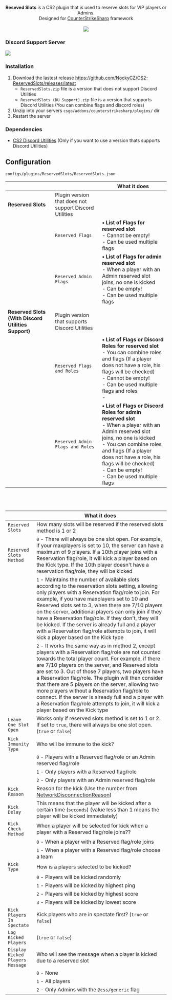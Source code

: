 <p align="center">
<b>Reseved Slots</b> is a CS2 plugin that is used to reserve slots for VIP players or Admins.<br>
Designed for <a href="https://github.com/roflmuffin/CounterStrikeSharp">CounterStrikeSharp</a> framework<br>
<br>
<a href="https://buymeacoffee.com/sourcefactory">
<img src="https://img.buymeacoffee.com/button-api/?text=Support Me&emoji=🚀&slug=sourcefactory&button_colour=e6005c&font_colour=ffffff&font_family=Lato&outline_colour=000000&coffee_colour=FFDD00" />
</a>
</p>

### Discord Support Server
[<img src="https://discordapp.com/api/guilds/1149315368465211493/widget.png?style=banner2">](https://discord.gg/Tzmq98gwqF)

### Installation
1. Download the lastest release https://github.com/NockyCZ/CS2-ReservedSlots/releases/latest
   - `ReservedSlots.zip` file is a version that does not support Discord Utilities
   - `ReservedSlots (DU Support).zip` file is a version that supports Discord Utilities (You can combine flags and discord roles)
3. Unzip into your servers `csgo/addons/counterstrikesharp/plugins/` dir
4. Restart the server

### Dependencies
- [CS2 Discord Utilities](https://github.com/NockyCZ/CS2-Discord-Utilities) (Only if you want to use a version thats supports Discord Utilities)

## Configuration
```configs/plugins/ReservedSlots/ReservedSlots.json```

||| What it does |
| ------------- | ------------- | ------------- |
| **Reserved Slots**| Plugin version that does not support Discord Utilities | |
|| `Reserved Flags` | **• List of Flags for reserved slot**<br>- Cannot be empty! <br>- Can be used multiple flags ||
|| `Reserved Admin Flags` | **• List of Flags for admin reserved slot** <br>- When a player with an Admin reserved slot joins, no one is kicked<br>- Can be empty!<br>- Can be used multiple flags||
||||
| **Reserved Slots (With Discord Utilities Support)** | Plugin version that supports Discord Utilities | |
|| `Reserved Flags and Roles` | **• List of Flags or Discord Roles for reserved slot**<br>- You can combine roles and flags (If a player does not have a role, his flags will be checked)<br>- Cannot be empty! <br>- Can be used multiple flags and roles<br>-  ||
|| `Reserved Admin Flags and Roles` | **• List of Flags or Discord Roles for admin reserved slot**<br>- When a player with an Admin reserved slot joins, no one is kicked<br>- You can combine roles and flags (If a player does not have a role, his flags will be checked)<br>- Can be empty!<br>- Can be used multiple flags||
#
<br>

|   | What it does |
| ------------- | ------------- |
| `Reserved Slots`| How many slots will be reserved if the reserved slots method is 1 or 2 |
| `Reserved Slots Method` | `0` - There will always be one slot open. For example, if your maxplayers is set to 10, the server can have a maximum of 9 players. If a 10th player joins with a Reservation flag/role, it will kick a player based on the Kick type. If the 10th player doesn't have a reservation flag/role, they will be kicked |
||`1` - Maintains the number of available slots according to the reservation slots setting, allowing only players with a Reservation flag/role to join. For example, if you have maxplayers set to 10 and Reserved slots set to 3, when there are 7/10 players on the server, additional players can only join if they have a Reservation flag/role. If they don't, they will be kicked. If the server is already full and a player with a Reservation flag/role attempts to join, it will kick a player based on the Kick type |
||`2` - It works the same way as in method 2, except players with a Reservation flag/role are not counted towards the total player count. For example, if there are 7/10 players on the server, and Reserved slots are set to 3. Out of those 7 players, two players have a Reservation flag/role. The plugin will then consider that there are 5 players on the server, allowing two more players without a Reservation flag/role to connect. If the server is already full and a player with a Reservation flag/role attempts to join, it will kick a player based on the  Kick type |
| `Leave One Slot Open` | Works only if reserved slots method is set to 1 or 2. If set to `true`, there will always be one slot open. (`true` or `false`) |
| `Kick Immunity Type`  | Who will be immune to the kick? |
||`0` - Players with a Reserved flag/role or an Admin reserved flag/role |
||`1` - Only players with a Reserved flag/role|
||`2` - Only players with an Admin reserved flag/role|
| `Kick Reason` | Reason for the kick (Use the number from [NetworkDisconnectionReason](https://docs.cssharp.dev/api/CounterStrikeSharp.API.ValveConstants.Protobuf.NetworkDisconnectionReason.html?q=NetworkDisconnectionReason)) |
| `Kick Delay` | This means that the player will be kicked after a certain time (`seconds`) (value less than 1 means the player will be kicked immediately)|
| `Kick Check Method`  | When a player will be selected for kick when a player with a Reserved flag/role joins?? |
||`0` - When a player with a Reserved flag/role joins |
||`1` - When a player with a Reserved flag/role choose a team|
| `Kick Type` | How is a players selected to be kicked? |
||`0` - Players will be kicked randomly |
||`1` -  Players will be kicked by highest ping|
||`2` -  Players will be kicked by highest score|
||`3` -  Players will be kicked by lowest score|
| `Kick Players In Spectate` | Kick players who are in spectate first? (`true` or `false`) |
| `Log Kicked Players` | (`true` or `false`) |
| `Display Kicked Players Message` | Who will see the message when a player is kicked due to a reserved slot |
||`0` - None |
||`1` - All players|
||`2` - Only Admins with the `@css/generic` flag|

